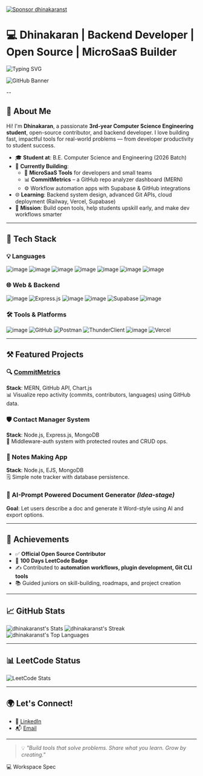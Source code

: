[![Sponsor dhinakaranst](https://img.shields.io/badge/Sponsor-❤️-red?style=for-the-badge)](https://github.com/sponsors/dhinakaranst)

# 💻 Dhinakaran | Backend Developer | Open Source | MicroSaaS Builder

![Typing SVG](https://readme-typing-svg.demolab.com?font=Fira+Code&pause=1000&center=false&width=435&lines=Hey+GitHubers!;I'm+Dhinakaran%2C+a+Tech+Builder!;Passionate+about+OpenSource+%26+Automation;Building+MicroSaaS+%26+DevTools)

![GitHub Banner](https://github.com/user-attachments/assets/40cda00b-808a-455f-aecd-53257b8e51c7)

--
## 👋 About Me

Hi! I'm **Dhinakaran**, a passionate **3rd-year Computer Science Engineering student**, open-source contributor, and backend developer. I love building fast, impactful tools for real-world problems — from developer productivity to student success.

- 🎓 **Student at**: B.E. Computer Science and Engineering (2026 Batch)
- 🔧 **Currently Building**: 
  - 🧠 **MicroSaaS Tools** for developers and small teams  
  - 📊 **CommitMetrics** – a GitHub repo analyzer dashboard (MERN)  
  - ⚙️ Workflow automation apps with Supabase & GitHub integrations  
- 🌐 **Learning**: Backend system design, advanced Git APIs, cloud deployment (Railway, Vercel, Supabase)
- 🎯 **Mission**: Build open tools, help students upskill early, and make dev workflows smarter

---

## 🚀 Tech Stack

### 💡 Languages
![image](https://github.com/user-attachments/assets/e922246e-ff22-46a8-83cb-35713815ad23)
![image](https://github.com/user-attachments/assets/ba0fc3a2-0123-42c4-a934-bc9fb1392364)
![image](https://github.com/user-attachments/assets/7c41c3b0-8631-420f-bc3f-0c3b52ae7425)
![image](https://github.com/user-attachments/assets/4ab6449b-a68c-47df-8862-fa1e32238fc8)
![image](https://github.com/user-attachments/assets/a600f116-5354-4d06-9c88-7977ec27dbba)
![image](https://github.com/user-attachments/assets/89cf6c9e-bef7-4610-89e2-aa5c2b113622)
![image](https://github.com/user-attachments/assets/7b3d4c9c-eef3-4202-950a-70ed7cb235a4)


### 🌐 Web & Backend
![image](https://github.com/user-attachments/assets/d6bd3cdf-b6dd-4756-9c42-e628de49765b)
![Express.js](https://img.shields.io/badge/Express.js-000000?style=for-the-badge&logo=express&logoColor=white)
![image](https://github.com/user-attachments/assets/730d19ad-d188-4f8e-bcd3-35c3fb9a4a2e)
![image](https://github.com/user-attachments/assets/5e624491-58de-4061-8c5f-16e7ccadac8e)
![Supabase](https://img.shields.io/badge/Supabase-3ECF8E?style=for-the-badge&logo=supabase&logoColor=white)
![image](https://github.com/user-attachments/assets/53b34df3-b6f2-48ff-83ff-ac0fe813de6f)

### 🛠 Tools & Platforms
![image](https://github.com/user-attachments/assets/f476c87c-dd6e-4999-b5e6-4c67fd295a98)
![GitHub](https://img.shields.io/badge/GitHub-181717?style=for-the-badge&logo=github&logoColor=white)
![Postman](https://img.shields.io/badge/Postman-FF6C37?style=for-the-badge&logo=postman&logoColor=white)
![ThunderClient](https://img.shields.io/badge/ThunderClient-007ACC?style=for-the-badge&logo=thunder-client&logoColor=white)
![image](https://github.com/user-attachments/assets/b8336355-d79a-4caf-97f2-a60dc5b5d68f)
![Vercel](https://img.shields.io/badge/Vercel-000000?style=for-the-badge&logo=vercel&logoColor=white)

---

## ⚒️ Featured Projects

### 🔍 [CommitMetrics](#)
**Stack**: MERN, GitHub API, Chart.js  
📊 Visualize repo activity (commits, contributors, languages) using GitHub data.

### 🛡️ Contact Manager System
**Stack**: Node.js, Express.js, MongoDB  
🔐 Middleware-auth system with protected routes and CRUD ops.

### 📝 Notes Making App
**Stack**: Node.js, EJS, MongoDB  
🗒️ Simple note tracker with database persistence.

### 🧠 AI-Prompt Powered Document Generator *(Idea-stage)*
**Goal**: Let users describe a doc and generate it Word-style using AI and export options.

---

## 🏅 Achievements

- ✅ **Official Open Source Contributor**
- 🧮 **100 Days LeetCode Badge**
- ✍️ Contributed to **automation workflows, plugin development, Git CLI tools**
- 📚 Guided juniors on skill-building, roadmaps, and project creation

---

## 📈 GitHub Stats

![dhinakaranst's Stats](https://github-readme-stats.vercel.app/api?username=dhinakaranst&theme=vue-dark&show_icons=true&hide_border=true&count_private=true)
![dhinakaranst's Streak](https://github-readme-streak-stats.herokuapp.com/?user=dhinakaranst&theme=radical&hide_border=true)
![dhinakaranst's Top Languages](https://github-readme-stats.vercel.app/api/top-langs/?username=dhinakaranst&theme=radical&show_icons=true&hide_border=true&layout=compact)

---

## 📊 LeetCode Status

![LeetCode Stats](https://leetcard.jacoblin.cool/DHINAKARAN_Thillainathan?theme=light&font=Karma&ext=heatmap)

---

## 🌍 Let's Connect!

- 🔗 [LinkedIn](https://www.linkedin.com/in/dhinakaran-t-493308259)
- 📬 [Email](mailto:dhinakarant104@gmail.com)

---

> 💡 *"Build tools that solve problems. Share what you learn. Grow by creating."*

💻 Workspace Spec
  

